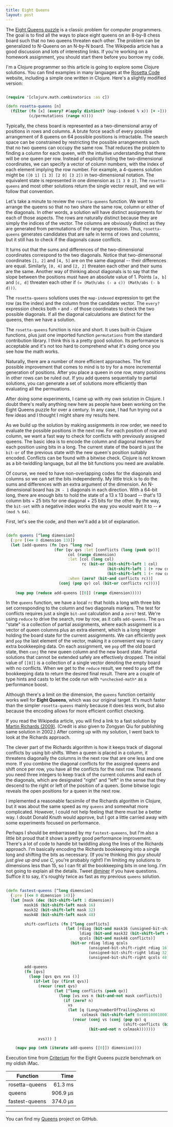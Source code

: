 ```yaml
---
title: Eight Queens
layout: post
--- 
```


The [Eight Queens puzzle][1] is a classic problem for computer programmers.  The goal is to
find all the ways to place eight queens on an 8-by-8 chess board such that no two queens
threaten each other.  The problem can be generalized to N-Queens on an N-by-N board.  The
Wikipedia article has a good discussion and lots of interesting links.  If you're working on
a homework assignment, you should start there before you borrow my code.

[1]: https://en.wikipedia.org/wiki/Eight_queens_puzzle

I'm a Clojure programmer so this article is going to explore some Clojure solutions.  You
can find examples in many languages at the [Rosetta Code][2] website, including a simple one
written in Clojure.  Here's a slightly modified version:

[2]: https://rosettacode.org/wiki/N-queens_problem#Short_Version

```clojure

(require '[clojure.math.combinatorics :as c])

(defn rosetta-queens [n]
  (filter (fn [x] (every? #(apply distinct? (map-indexed % x)) [+ -]))
          (c/permutations (range n))))
```

Typically, the chess board is represented as a two-dimensional array of positions in rows
and columns.  A brute force seach of every possible arrangement of 8 queens on 64 possible
positions is intractable.  The search space can be constrained by restricting the possible
arrangements such that no two queens can occupy the same row.  That reduces the problem to
finding a column for each queen, with the intuitive understanding that there will be one
queen per row.  Instead of explicitly listing the two-dimensional coordinates, we can
specify a vector of column numbers, with the index of each element implying the row number.
For example, a 4-queens solution might be `([0 1] [1 3] [2 0] [3 2])` in two-dimensional
notation.  The equivalent state is represented in one dimension as `[1 3 0 2]`.  The
`rosetta-queens` and most other solutions return the single vector result, and we will
follow that convention.

Let's take a minute to review the `rosetta-queens` function.  We want to arrange the queens
so that no two share the same row, column or either of the diagonals.  In other words, a
solution will have distinct assignments for each of those aspects.  The rows are naturally
distinct because they are simply the indices of the vector.  The columns are obviously
distinct as they are generated from permutations of the range expression.  Thus,
`rosetta-queens` generates candidates that are safe in terms of rows and columns, but it
still has to check if the diagonals cause conflicts.

It turns out that the sums and differences of the two-dimensional coordinates correspond to
the two diagonals.  Notice that two-dimensonal coordinates `[1, 2]` and `[4, 5]` are on the same
diagonal -- their differences are equal.  Similarly, `[0, 4]` and `[2, 2]` threaten each other
and their sums are the same.  Another way of thinking about diagonals is to say that the
slope between the positions must have an absolute value of 1.  Points `[a, b]` and `[c, d]`
threaten each other if `(= (Math/abs (- a c)) (Math/abs (- b d)))`.

The `rosetta-queens` solutions uses the `map-indexed` expression to get the row (as the
index) and the column from the candidate vector.  The `every?` expression checks both `+`
and `-` of those coordinates to check the two possible diagonals.  If all the diagonal
calculations are distinct for the queens, then we have a solution.

The `rosetta-queens` function is nice and short.  It uses built-in Clojure functions, plus
just one imported function `permutations` from the standard contribution library.  I think
this is a pretty good solution.  Its performance is acceptable and it's not too hard to
comprehend what it's doing once you see how the math works.

Naturally, there are a number of more efficient approaches.  The first possible improvement
that comes to mind is to try for a more incremental generation of positions.  After you
place a queen in one row, many positions in other rows can be ruled out.  If you add queens
sequentially to partial solutions, you can generate a set of solutions more efficiently than
evaluating all the permuations.

After doing some experiments, I came up with my own solution in Clojure.  I doubt there's
really anything new here as people have been working on the Eight Queens puzzle for over a
century.  In any case, I had fun trying out a few ideas and I thought I might share my
results here.

As we build up the solution by making assignments in row order, we need to evaluate the
possible positions in the next row.  For each position of row and column, we want a fast way
to check for conflicts with previously assigned queens.  The basic idea is to encode the
column and diagonal markers for each position using bits in a long.  The current state of
the board is just the `bit-or` of the previous state with the new queen's position suitably
encoded.  Conflicts can be found with a bitwise check.  Clojure is not known as a
bit-twiddling language, but all the bit functions you need are available.

Of course, we need to have non-overlapping codes for the diagonals and columns so we can set
the bits independently.  My little trick is to do the sums and differences with an extra argument
of the dimension.  An N-dimensional board has `2N - 1` diagonals in each direction.
With a 64-bit long, there are enough bits to hold the state of a 13 x 13 board -- that's 13
column bits + 25 bits for one diagonal + 25 bits for the other.  By the way, the `bit-set`
with a negative index works the way you would want it to -- `#(mod % 64)`.

First, let's see the code, and then we'll add a bit of explanation.

```clojure

(defn queens [^long dimension]
  {:pre [(<= 0 dimension 13)]}
  (let [add-queens (fn [qvs ^long row]
                     (for [qv qvs :let [conflicts (long (peek qv))]
                           col (range dimension)
                           :let [col (long col)
                                 rc (bit-or (bit-shift-left 1 col)
                                            (bit-shift-left 1 (+ row col dimension))
                                            (bit-shift-left 1 (- row col dimension)))]
                           :when (zero? (bit-and conflicts rc))]
                       (conj (pop qv) col (bit-or conflicts rc))))]
    
    (map pop (reduce add-queens [[0]] (range dimension)))))

```

In the `queens` function, we have a local `rc` that holds a long with three bits set
corresponding to the column and two diagonals markers.  The test for conflicts requires just
a single `bit-and` calculation and a `zero?` test.  We're using `reduce` to drive the
search, row by row, as it calls `add-queens`.  The `qvs` "state" is a collection of partial
assignments, where each assignment is a vector of queen columns plus an extra element, which
is a long integer holding the board state for the current assignments.  We can efficiently
`peek` and `pop` the last element of the vector, making it a convenient way to carry extra
bookkeeping data.  On each assignment, we `pop` off the old board state, then `conj` the new
queen column and the new board state.  Partial solutions that cannot be extended safely are
effectively dropped.  The initial value of `[[0]]` is a collection of a single vector
denoting the empty board with no conflicts.  When we get to the `reduce` result, we need to
`pop` off the bookkeeping data to return the desired final result.  There are a couple of
type hints and casts to let the code run with `*unchecked-math*` as a performance boost.

Although there's a limit on the dimension, the `queens` function certainly works well for
**Eight Queens**, which was our original target.  It's much faster than the simpler
`rosetta-queens` mainly because it does less work, but also because the encoding allows for
more efficient conflict checking.

If you read the Wikipedia article, you will find a link to a fast solution by
[Martin Richards (2009)][3].  (Credit is also given to Zongyan Qiu for publishing same
solution in 2002.)  After coming up with my solution, I went back to look at the Richards
approach.

[3]: https://www.cl.cam.ac.uk/~mr10/backtrk.pdf

The clever part of the Richards algorithm is how it keeps track of diagonal conflicts by
using bit-shifts.  When a queen is placed in a column, it threatens diagonally the columns
in the next row that are one less and one more.  If you combine the diagonal conflicts for
the assigned queens and shift once per row, you have all the conflicts for the next row.
That means you need three integers to keep track of the current columns and each of the
diagonals, which are designated "right" and "left" in the sense that they descend to the
right or left of the position of a queen.  Some bitwise logic reveals the open positions for
a queen in the next row.

I implemented a reasonable facsimile of the Richards algorithm in Clojure, but it was about
the same speed as my `queens` and somewhat more complicated.  However, I could not help
feeling that there must be a better way.  I doubt Donald Knuth would approve, but I got a
little carried away with some experiments focused on performance.

Perhaps I should be embarrassed by my `fastest-queeens`, but I'm also a little bit proud
that it shows a pretty good performance improvement.  There's a lot of code to handle bit
twiddling along the lines of the Richards approach.  I'm basically encoding the Richards
bookkeeping into a single long and shifting the bits as necessary.  (If you're thinking
*this guy should just give up and use C*, you're probably right!)  I'm limiting my solutions
to dimensions less than 15, so I can fit all the bookkeeping bits in one long.  I'm not
going to explain all the details.  Tweet [@miner][5] if you have questions.  Suffice it to
say, it's roughly twice as fast as my previous `queens` solution.

[5]: https://twitter.com/miner

```clojure
	
(defn fastest-queens [^long dimension]
  {:pre [(<= 0 dimension 14)]}
  (let [mask (dec (bit-shift-left 1 dimension))
        mask16 (bit-shift-left mask 16)
        mask32 (bit-shift-left mask 32)
        mask48 (bit-shift-left mask 48)

        shift-conflicts (fn [^long conflicts]
                          (let [rdiag (bit-and mask16 (unsigned-bit-shift-right conflicts 1))
                                ldiag (bit-and mask32 (bit-shift-left conflicts 1))
                                qcols (bit-and mask48 conflicts)]
                            (bit-or rdiag ldiag qcols
                                    (unsigned-bit-shift-right rdiag 16)
                                    (unsigned-bit-shift-right ldiag 32)
                                    (unsigned-bit-shift-right qcols 48))))
        
        add-queens
        (fn [qvs]
          (loop [qvs qvs xvs ()]
            (if-let [qv (first qvs)]
              (recur (rest qvs)
                     (let [^long conflicts (peek qv)]
                       (loop [vs xvs n (bit-and-not mask conflicts)]
                         (if (zero? n)
                           vs
                           (let [q (Long/numberOfTrailingZeros n)
                                 colmask (bit-shift-left 0x0001000100010001 q)]
                             (recur (conj vs (conj (pop qv) q
                                                   (shift-conflicts (bit-or conflicts colmask))))
                                    (bit-and-not n colmask)))))))
              
              xvs))) ]

    (mapv pop (nth (iterate add-queens [[0]]) dimension))))

```


Execution time from [Criterium][4] for the Eight Queens puzzle benchmark on my oldish iMac.

[4]: https://github.com/hugoduncan/criterium/

| Function       |    Time     |
| --------       |    -------: |
| rosetta-queens |     61.3 ms |
| queens         |    906.9 µs |
| fastest-queens |    374.0 µs |

-----

You can find my [Queens][6] project on GitHub.

[6]: https://github.com/miner/queens




